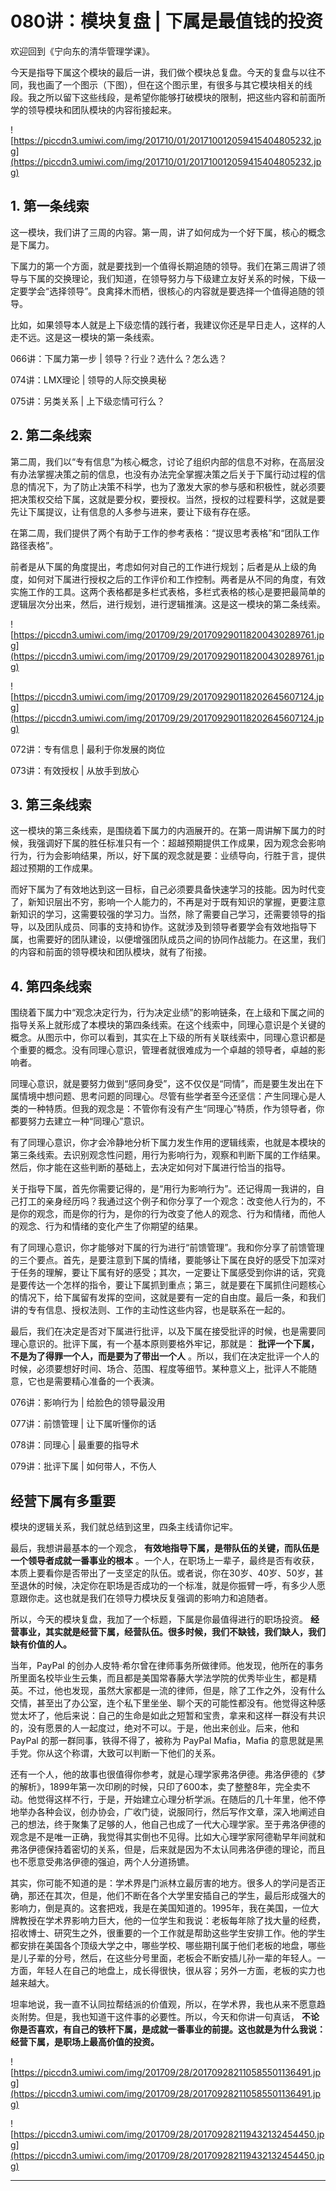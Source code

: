 # 080讲：模块复盘 | 下属是最值钱的投资

欢迎回到《宁向东的清华管理学课》。

今天是指导下属这个模块的最后一讲，我们做个模块总复盘。今天的复盘与以往不同，我也画了一个图示（下图），但在这个图示里，有很多与其它模块相关的线段。我之所以留下这些线段，是希望你能够打破模块的限制，把这些内容和前面所学的领导模块和团队模块的内容衔接起来。

![https://piccdn3.umiwi.com/img/201710/01/201710012059415404805232.jpg](https://piccdn3.umiwi.com/img/201710/01/201710012059415404805232.jpg)

## 1. 第一条线索

这一模块，我们讲了三周的内容。第一周，讲了如何成为一个好下属，核心的概念是下属力。

下属力的第一个方面，就是要找到一个值得长期追随的领导。我们在第三周讲了领导与下属的交换理论，我们知道，在领导努力与下级建立友好关系的时候，下级一定要学会“选择领导”。良禽择木而栖，很核心的内容就是要选择一个值得追随的领导。

比如，如果领导本人就是上下级恋情的践行者，我建议你还是早日走人，这样的人走不远。这是这一模块的第一条线索。

066讲：下属力第一步 | 领导？行业？选什么？怎么选？

074讲：LMX理论 | 领导的人际交换奥秘

075讲：另类关系 | 上下级恋情可行么？

## 2. 第二条线索

第二周，我们以“专有信息”为核心概念，讨论了组织内部的信息不对称，在高层没有办法掌握决策之前的信息，也没有办法完全掌握决策之后关于下属行动过程的信息的情况下，为了防止决策不科学，也为了激发大家的参与感和积极性，就必须要把决策权交给下属，这就是要分权，要授权。当然，授权的过程要科学，这就是要先让下属提议，让有信息的人多参与进来，要让下级有存在感。

在第二周，我们提供了两个有助于工作的参考表格：“提议思考表格”和“团队工作路径表格”。

前者是从下属的角度提出，考虑如何对自己的工作进行规划；后者是从上级的角度，如何对下属进行授权之后的工作评价和工作控制。两者是从不同的角度，有效实施工作的工具。这两个表格都是多栏式表格，多栏式表格的核心是要把最简单的逻辑层次分出来，然后，进行规划，进行逻辑推演。这是这一模块的第二条线索。

![https://piccdn3.umiwi.com/img/201709/29/201709290118200430289761.jpg](https://piccdn3.umiwi.com/img/201709/29/201709290118200430289761.jpg)

![https://piccdn3.umiwi.com/img/201709/29/201709290118202645607124.jpg](https://piccdn3.umiwi.com/img/201709/29/201709290118202645607124.jpg)

072讲：专有信息 | 最利于你发展的岗位

073讲：有效授权 | 从放手到放心

## 3. 第三条线索

这一模块的第三条线索，是围绕着下属力的内涵展开的。在第一周讲解下属力的时候，我强调好下属的胜任标准只有一个：超越预期提供工作成果，因为观念会影响行为，行为会影响结果，所以，好下属的观念就是要：业绩导向，行胜于言，提供超过预期的工作成果。

而好下属为了有效地达到这一目标，自己必须要具备快速学习的技能。因为时代变了，新知识层出不穷，影响一个人能力的，不再是对于既有知识的掌握，更要注意新知识的学习，这需要较强的学习力。当然，除了需要自己学习，还需要领导的指导，以及团队成员、同事的支持和协作。这就涉及到领导者要学会有效地指导下属，也需要好的团队建设，以便增强团队成员之间的协同作战能力。在这里，我们的内容和前面的领导模块和团队模块，就有了衔接。

## 4. 第四条线索

围绕着下属力中“观念决定行为，行为决定业绩”的影响链条，在上级和下属之间的指导关系上就形成了本模块的第四条线索。在这个线索中，同理心意识是个关键的概念。从图示中，你可以看到，其实在上下级的所有关联线索中，同理心意识都是个重要的概念。没有同理心意识，管理者就很难成为一个卓越的领导者，卓越的影响者。

同理心意识，就是要努力做到“感同身受”，这不仅仅是“同情”，而是要生发出在下属情境中想问题、思考问题的同理心。尽管有些学者至今还坚信：产生同理心是人类的一种特质。但我的观念是：不管你有没有产生“同理心”特质，作为领导者，你都要努力去建立一种“同理心”意识。

有了同理心意识，你才会冷静地分析下属力发生作用的逻辑线索，也就是本模块的第三条线索。去识别观念性问题，用行为影响行为，观察和判断下属的工作结果。然后，你才能在这些判断的基础上，去决定如何对下属进行恰当的指导。

关于指导下属，首先你需要记得的，是“用行为影响行为”。还记得周一我讲的，自己打工的亲身经历吗？我通过这个例子和你分享了一个观念：改变他人行为的，不是你的观念，而是你的行为，是你的行为改变了他人的观念、行为和情绪，而他人的观念、行为和情绪的变化产生了你期望的结果。

有了同理心意识，你才能够对下属的行为进行“前馈管理”。我和你分享了前馈管理的三个要点。首先，是要注意到下属的情绪，要能够让下属在良好的感受下加深对于任务的理解，要让下属有好的感受；其次，一定要让下属感受到你讲的话，究竟是要传达一个怎样的指令，要让下属抓到重点；第三，就是要在下属抓住问题核心的情况下，给下属留有发挥的空间，这就是要有一定的自由度。最后一条，和我们讲的专有信息、授权法则、工作的主动性这些内容，也是联系在一起的。

最后，我们在决定是否对下属进行批评，以及下属在接受批评的时候，也是需要同理心意识的。批评下属，有一个基本原则要格外牢记，那就是： **批评一个下属，不是为了得罪一个人，而是要为了带出一个人** 。所以，我们在决定批评一个人的时候，必须要想好时间、场合、范围、程度等细节。某种意义上，批评人不能随意，它也是需要精心准备的一个表演。

076讲：影响行为 | 给脸色的领导最没用

077讲：前馈管理 | 让下属听懂你的话

078讲：同理心 | 最重要的指导术

079讲：批评下属 | 如何带人，不伤人

## 经营下属有多重要

模块的逻辑关系，我们就总结到这里，四条主线请你记牢。

最后，我想讲最基本的一个观念， **有效地指导下属，是带队伍的关键，而队伍是一个领导者成就一番事业的根本** 。一个人，在职场上一辈子，最终是否有收获，本质上要看你是否带出了一支坚定的队伍。或者说，你在30岁、40岁、50岁，甚至退休的时候，决定你在职场是否成功的一个标准，就是你振臂一呼，有多少人愿意跟你走。这也就是我们在领导力模块反复强调的影响力和追随者。

所以，今天的模块复盘，我加了一个标题，下属是你最值得进行的职场投资。 **经营事业，其实就是经营下属，经营队伍。很多时候，我们不缺钱，我们缺人，我们缺有价值的人。**

当年，PayPal 的创办人皮特·希尔曾在律师事务所做律师。他发现，他所在的事务所里面名校毕业生云集，而且都是美国常春藤大学法学院的优秀毕业生，都是精英。不过，他也发现，虽然大家都是一流的律师，但是，除了工作之外，没有什么交情，甚至出了办公室，连个私下里坐坐、聊个天的可能性都没有。他觉得这种感觉太坏了，他后来说：自己的生命是如此之短暂和宝贵，拿来和这样一群没有共识的，没有愿景的人一起度过，绝对不可以。于是，他出来创业。后来，他和 PayPal 的那一群同事，铁得不得了，被称为 PayPal Mafia，Mafia 的意思就是黑手党。你从这个称谓，大致可以判断一下他们的关系。

还有一个人，他的故事也很值得你参考，就是心理学家弗洛伊德。弗洛伊德的《梦的解析》，1899年第一次印刷的时候，只印了600本，卖了整整8年，完全卖不动。他觉得这样不行，于是，开始建立心理分析学派。在随后的几十年里，他不停地举办各种会议，创办协会，广收门徒，说服同行，然后写作文章，深入地阐述自己的想法，终于聚集了足够的人，他自己也成了一代大心理学家。至于弗洛伊德的观念是不是唯一正确，我觉得其实倒也不见得。比如大心理学家阿德勒早年间就和弗洛伊德保持着密切的关系，但是，后来就是因为不太认同弗洛伊德的理论，而且也不愿意受弗洛伊德的强迫，两个人分道扬镳。

其实，你可能不知道的是：学术界是门派林立最厉害的地方。很多人的学问是否正确，那还在其次，但是，他们不断在各个大学里安插自己的学生，最后形成强大的影响力，倒是真的。这套把戏，我是在美国知道的。1995年，我在美国，一位大牌教授在学术界影响力巨大，他的一位学生和我说：老板每年除了找大量的经费，招收博士、研究生之外，很重要的一个工作就是帮助这些学生安排工作。他的学生都安排在美国各个顶级大学之中，哪些学校、哪些期刊属于他们老板的地盘，哪些是儿子辈的分号，然后，在这些分号里面，老板会不断安插儿孙一辈的年轻人。一方面，年轻人在自己的地盘上，成长得很快，很从容；另外一方面，老板的实力也越来越大。

坦率地说，我一直不认同拉帮结派的价值观，所以，在学术界，我也从来不愿意趋炎附势。但是，我也知道干这件事的必要性。所以，今天和你讲一句真话， **不论你是否喜欢，有自己的铁杆下属，是成就一番事业的前提。这也就是为什么我说：经营下属，是职场上最高价值的投资。**

![https://piccdn3.umiwi.com/img/201709/28/201709282110585501136491.jpg](https://piccdn3.umiwi.com/img/201709/28/201709282110585501136491.jpg)

![https://piccdn3.umiwi.com/img/201709/28/201709282119432132454450.jpg](https://piccdn3.umiwi.com/img/201709/28/201709282119432132454450.jpg)

---
